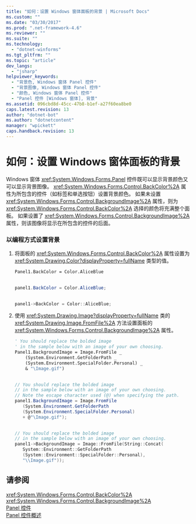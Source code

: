 ```yaml
---
title: "如何：设置 Windows 窗体面板的背景 | Microsoft Docs"
ms.custom: ""
ms.date: "03/30/2017"
ms.prod: ".net-framework-4.6"
ms.reviewer: ""
ms.suite: ""
ms.technology: 
  - "dotnet-winforms"
ms.tgt_pltfrm: ""
ms.topic: "article"
dev_langs: 
  - "jsharp"
helpviewer_keywords: 
  - "背景色, Windows 窗体 Panel 控件"
  - "背景图像, Windows 窗体 Panel 控件"
  - "颜色, Windows 窗体 Panel 控件"
  - "Panel 控件 [Windows 窗体], 背景"
ms.assetid: 096cbd8d-45cc-47b8-b1ef-a27f60ea8be0
caps.latest.revision: 13
author: "dotnet-bot"
ms.author: "dotnetcontent"
manager: "wpickett"
caps.handback.revision: 13
---
```

# 如何：设置 Windows 窗体面板的背景
Windows 窗体 <xref:System.Windows.Forms.Panel> 控件既可以显示背景颜色又可以显示背景图像。  <xref:System.Windows.Forms.Control.BackColor%2A> 属性为所包含的控件（如标签和单选按钮）设置背景颜色。  如果未设置 <xref:System.Windows.Forms.Control.BackgroundImage%2A> 属性，则为 <xref:System.Windows.Forms.Control.BackColor%2A> 选择的颜色将充满整个面板。  如果设置了 <xref:System.Windows.Forms.Control.BackgroundImage%2A> 属性，则该图像将显示在所包含的控件的后面。  
  
### 以编程方式设置背景  
  
1.  将面板的 <xref:System.Windows.Forms.Control.BackColor%2A> 属性设置为 <xref:System.Drawing.Color?displayProperty=fullName> 类型的值。  
  
    ```vb  
    Panel1.BackColor = Color.AliceBlue  
  
    ```  
  
    ```csharp  
    panel1.BackColor = Color.AliceBlue;  
  
    ```  
  
    ```cpp  
    panel1->BackColor = Color::AliceBlue;  
    ```  
  
2.  使用 <xref:System.Drawing.Image?displayProperty=fullName> 类的 <xref:System.Drawing.Image.FromFile%2A> 方法设置面板的 <xref:System.Windows.Forms.Control.BackgroundImage%2A> 属性。  
  
    ```vb  
    ' You should replace the bolded image   
    ' in the sample below with an image of your own choosing.  
    Panel1.BackgroundImage = Image.FromFile _  
        (System.Environment.GetFolderPath _  
        (System.Environment.SpecialFolder.Personal) _  
        & "\Image.gif")  
  
    ```  
  
    ```csharp  
    // You should replace the bolded image   
    // in the sample below with an image of your own choosing.  
    // Note the escape character used (@) when specifying the path.  
    panel1.BackgroundImage = Image.FromFile  
       (System.Environment.GetFolderPath  
       (System.Environment.SpecialFolder.Personal)  
       + @"\Image.gif");  
  
    ```  
  
    ```cpp  
    // You should replace the bolded image   
    // in the sample below with an image of your own choosing.  
    panel1->BackgroundImage = Image::FromFile(String::Concat(  
       System::Environment::GetFolderPath  
       (System::Environment::SpecialFolder::Personal),  
       "\\Image.gif"));  
    ```  
  
## 请参阅  
 <xref:System.Windows.Forms.Control.BackColor%2A>   
 <xref:System.Windows.Forms.Control.BackgroundImage%2A>   
 [Panel 控件](../../../../docs/framework/winforms/controls/panel-control-windows-forms.md)   
 [Panel 控件概述](../../../../docs/framework/winforms/controls/panel-control-overview-windows-forms.md)